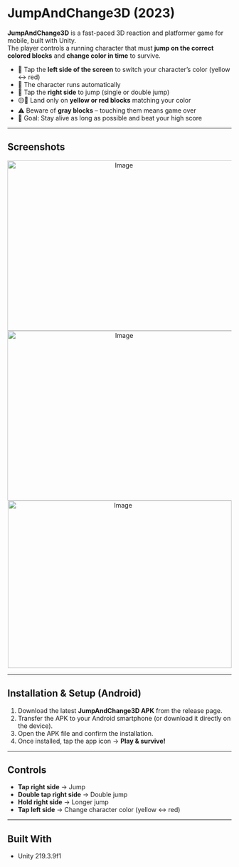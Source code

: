 # JumpAndChange3D (2023)

**JumpAndChange3D** is a fast-paced 3D reaction and platformer game for mobile, built with Unity.  
The player controls a running character that must **jump on the correct colored blocks** and **change color in time** to survive.  

- 🎨 Tap the **left side of the screen** to switch your character’s color (yellow ↔ red)  
- 🏃 The character runs automatically  
- 🦘 Tap the **right side** to jump (single or double jump)  
- 🟡🔴 Land only on **yellow or red blocks** matching your color  
- ⚠️ Beware of **gray blocks** – touching them means game over  
- 🎯 Goal: Stay alive as long as possible and beat your high score  

---

## Screenshots
<p align="center">
  <img width="508" height="382" alt="Image" src="https://github.com/user-attachments/assets/b957c01b-2797-4a9e-ad7b-3e88ffc435da" />
  <img width="509" height="381" alt="Image" src="https://github.com/user-attachments/assets/f3b66fa4-7efb-4386-8004-3a13e72cddba" />
  <img width="503" height="376" alt="Image" src="https://github.com/user-attachments/assets/dde1b568-a865-409c-a5d3-557ab1c90e68" />
</p>

---

## Installation & Setup (Android)
1. Download the latest **JumpAndChange3D APK** from the release page.  
2. Transfer the APK to your Android smartphone (or download it directly on the device).  
3. Open the APK file and confirm the installation.  
4. Once installed, tap the app icon → **Play & survive!**   

---

## Controls
- **Tap right side** → Jump  
- **Double tap right side** → Double jump  
- **Hold right side** → Longer jump  
- **Tap left side** → Change character color (yellow ↔ red)  

---

## Built With
- Unity 219.3.9f1  
